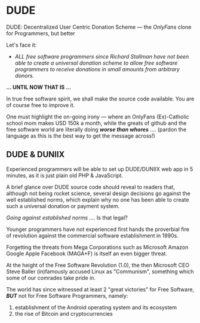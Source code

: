 # DUDE
DUDE: Decentralized User Centric Donation Scheme &mdash; the _OnlyFans_ clone for Programmers, but better

Let's face it: 

- _ALL free software programmers since Richard Stallman have not been able to create a universal donation scheme to allow free software programmers to receive donations in small amounts from arbitrary donors._

__... UNTIL NOW THAT IS ...__

In true free software spirit, we shall make the source code available. You are of course free to improve it.

One must highlight the on-going irony &mdash; where an OnlyFans (Ex)-Catholic school mom makes USD 150k a month, while the greats of github and the free software world are literally doing ___worse than whores___ .... (pardon the language as this is the best way to get the message across!)

## DUDE & DUNIIX

Experienced programmers will be able to set up DUDE/DUNIIX web app in 5 minutes, as it is just plain old PHP & JavaScript.

A brief glance over DUDE source code should reveal to readers that, although not being rocket science, several design decisions go against the well established norms, which explain why no one has been able to create such a universal donation or payment system.

_Going against established norms_ .... Is that legal?

Younger programmers have not experienced first hands the proverbial fire of revolution against the commercial software establishment in 1990s.

Forgetting the threats from Mega Corporations such as Microsoft Amazon Google Apple Facebook (MAGA+F) is itself an even bigger threat.

At the height of the Free Software Revolution (1.0), the then Microsoft CEO Steve Baller (in)famously accused Linux as "Communism", something which some of our comrades take pride in.

The world has since witnessed at least 2 "great victories" for Free Software, ___BUT___ not for Free Software Programmers, namely:

1. establishment of the Android operating system and its ecosystem
2. the rise of Bitcoin and cryptocurrencies
